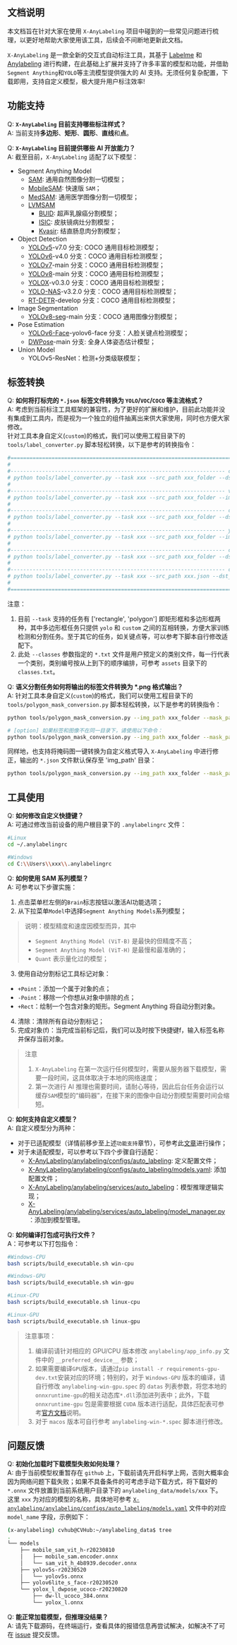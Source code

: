 ## 文档说明

本文档旨在针对大家在使用 `X-AnyLabeling` 项目中碰到的一些常见问题进行梳理，以更好地帮助大家使用该工具，后续会不间断地更新此文档。</br>

`X-AnyLabeling` 是一款全新的交互式自动标注工具，其基于 [Labelme](https://github.com/wkentaro/labelme) 和 [Anylabeling](https://github.com/vietanhdev/anylabeling) 进行构建，在此基础上扩展并支持了许多丰富的模型和功能，并借助`Segment Anything`和`YOLO`等主流模型提供强大的 AI 支持。无须任何复杂配置，下载即用，支持自定义模型，极大提升用户标注效率!</br>

## 功能支持

Q: **`X-AnyLabeling` 目前支持哪些标注样式？**</br>
A: 当前支持**多边形**、**矩形**、**圆形**、**直线**和**点**。</br>

Q: **`X-AnyLabeling` 目前提供哪些 AI 开放能力？**</br>
A: 截至目前，`X-AnyLabeling` 适配了以下模型：</br>

- Segment Anything Model
    - [SAM](https://arxiv.org/abs/2304.02643): 通用自然图像分割一切模型；
    - [MobileSAM](https://arxiv.org/abs/2306.14289): 快速版 `SAM`；
    - [MedSAM](https://arxiv.org/abs/2304.12306): 通用医学图像分割一切模型；
    - [LVMSAM](https://arxiv.org/abs/2306.11925)
        - [BUID](https://github.com/CVHub520/X-AnyLabeling/tree/main/assets/examples/buid): 超声乳腺癌分割模型；
        - [ISIC](https://github.com/CVHub520/X-AnyLabeling/tree/main/assets/examples/isic): 皮肤镜病灶分割模型；
        - [Kvasir](https://github.com/CVHub520/X-AnyLabeling/tree/main/assets/examples/kvasir): 结直肠息肉分割模型；
- Object Detection
    - [YOLOv5](https://github.com/ultralytics/yolov5)-v7.0 分支: COCO 通用目标检测模型；
    - [YOLOv6](https://github.com/meituan/YOLOv6)-v4.0 分支：COCO 通用目标检测模型；
    - [YOLOv7](https://github.com/WongKinYiu/yolov7)-main 分支：COCO 通用目标检测模型；
    - [YOLOv8](https://github.com/ultralytics/ultralytics)-main 分支：COCO 通用目标检测模型；
    - [YOLOX](https://github.com/Megvii-BaseDetection/YOLOX)-v0.3.0 分支：COCO 通用目标检测模型；
    - [YOLO-NAS](https://github.com/Deci-AI/super-gradients/tree/master)-v3.2.0 分支：COCO 通用目标检测模型；
    - [RT-DETR](https://github.com/PaddlePaddle/PaddleDetection/blob/develop/configs/rtdetr/README.md)-develop 分支：COCO 通用目标检测模型；
- Image Segmentation
    - [YOLOv8-seg](https://github.com/ultralytics/ultralytics)-main 分支：COCO 通用图像分割模型；
- Pose Estimation
    - [YOLOv6-Face](https://github.com/meituan/YOLOv6/tree/yolov6-face)-yolov6-face 分支：人脸关键点检测模型；
    - [DWPose](https://github.com/IDEA-Research/DWPose/tree/main)-main 分支: 全身人体姿态估计模型；
- Union Model
    - YOLOv5-ResNet：检测+分类级联模型；


## 标签转换

Q: **如何将打标完的 `*.json` 标签文件转换为 `YOLO`/`VOC`/`COCO` 等主流格式？**</br>
A: 考虑到当前标注工具框架的兼容性，为了更好的扩展和维护，目前此功能并没有集成到工具内，而是视为一个独立的组件抽离出来供大家使用，同时也方便大家修改。</br>
针对工具本身自定义(`custom`)的格式，我们可以使用工程目录下的 `tools/label_converter.py` 脚本轻松转换，以下是参考的转换指令：

```bash
#======================================================================= Usage ========================================================================#
#
#-------------------------------------------------------------------- custom2voc  ---------------------------------------------------------------------#
# python tools/label_converter.py --task xxx --src_path xxx_folder --dst_path xxx_folder --classes xxx.txt --mode custom2voc
#                                                                                                                            
#-------------------------------------------------------------------- voc2custom  ---------------------------------------------------------------------#
# python tools/label_converter.py --task xxx --src_path xxx_folder --img_path xxx_folder --classes xxx.txt --mode voc2custom
#                                                                                                                           
#-------------------------------------------------------------------- custom2yolo  --------------------------------------------------------------------#
# python tools/label_converter.py --task xxx --src_path xxx_folder --dst_path xxx_folder --classes xxx.txt --mode custom2yolo                   
#                                                                                                                            
#-------------------------------------------------------------------- yolo2custom  --------------------------------------------------------------------#
# python tools/label_converter.py --task xxx --src_path xxx_folder --img_path xxx_folder --classes xxx.txt --mode yolo2custom
#                                                                                                                                                      
#-------------------------------------------------------------------- custom2coco  --------------------------------------------------------------------#
# python tools/label_converter.py --task xxx --src_path xxx_folder --dst_path xxx_folder --classes xxx.txt --mode custom2coco                      
#                                                                                                                                                      
#-------------------------------------------------------------------- coco2custom  --------------------------------------------------------------------#
# python tools/label_converter.py --task xxx --src_path xxx.json --dst_pat xxx_folder --img_path xxx_folder --classes xxx.txt --mode coco2custom                     
#                                                                                                                                                      
#======================================================================= Usage ========================================================================#
```

注意：
1. 目前 `--task` 支持的任务有 ['rectangle', 'polygon'] 即矩形框和多边形框两种，其中多边形框任务只提供 `yolo` 和 `custom` 之间的互相转换，方便大家训练检测和分割任务。至于其它的任务，如关键点等，可以参考下脚本自行修改适配下。</br>
2. 此处 `--classes` 参数指定的  `*.txt` 文件是用户预定义的类别文件，每一行代表一个类别，类别编号按从上到下的顺序编排，可参考 `assets` 目录下的 `classes.txt`。</br>

Q: **语义分割任务如何将输出的标签文件转换为 \*.png 格式输出？**</br>
A: 针对工具本身自定义(`custom`)的格式，我们可以使用工程目录下的 `tools/polygon_mask_conversion.py` 脚本轻松转换，以下是参考的转换指令：

```bash
python tools/polygon_mask_conversion.py --img_path xxx_folder --mask_path xxx_folder --mode poly2mask

# [option] 如果标签和图像不在同一目录下，请使用以下命令：
python tools/polygon_mask_conversion.py --img_path xxx_folder --mask_path xxx_folder --json_path xxx_folder --mode poly2mask
```

同样地，也支持将掩码图一键转换为自定义格式导入 `X-AnyLabeling` 中进行修正，输出的 `*.json` 文件默认保存至 'img_path' 目录：

```bash
python tools/polygon_mask_conversion.py --img_path xxx_folder --mask_path xxx_folder --mode mask2poly
```

## 工具使用

Q: **如何修改自定义快捷键？**
</br>
A: 可通过修改当前设备的用户根目录下的 `.anylabelingrc` 文件：

```bash
#Linux
cd ~/.anylabelingrc

#Windows
cd C:\\Users\\xxx\\.anylabelingrc

```

Q: **如何使用 SAM 系列模型？**</br>
A: 可参考以下步骤实施：
1. 点击菜单栏左侧的`Brain`标志按钮以激活AI功能选项；
2. 从下拉菜单`Model`中选择`Segment Anything Models`系列模型；
> 说明：模型精度和速度因模型而异，其中</br>
> - `Segment Anything Model (ViT-B)` 是最快的但精度不高；</br>
> - `Segment Anything Model (ViT-H)` 是最慢和最准确的；</br>
> - `Quant` 表示量化过的模型；</br>
3. 使用自动分割标记工具标记对象：
- `+Point`：添加一个属于对象的点；
- `-Point`：移除一个你想从对象中排除的点；
- `+Rect`：绘制一个包含对象的矩形。Segment Anything 将自动分割对象。
4. 清除：清除所有自动分割标记；
5. 完成对象(f)：当完成当前标记后，我们可以及时按下快捷键f，输入标签名称并保存当前对象。

> 注意</br>
> 1. `X-AnyLabeling` 在第一次运行任何模型时，需要从服务器下载模型，需要一段时间，这具体取决于本地的网络速度；</br>
> 2. 第一次进行 AI 推理也需要时间，请耐心等待，因此后台任务会运行以缓存`SAM`模型的“编码器”，在接下来的图像中自动分割模型需要时间会缩短。</br>

Q: **如何支持自定义模型？**</br>
A: 自定义模型分为两种：</br>
- 对于已适配模型（详情前移步至上述`功能支持`章节），可参考此[文章](https://mp.weixin.qq.com/s/Fi7i4kw0n_QsA7AgmtP-JQ)进行操作；</br>
- 对于未适配模型，可以参考以下四个步骤自行适配：
    - [X-AnyLabeling/anylabeling/configs/auto_labeling](../anylabeling/configs/auto_labeling): 定义配置文件；
    - [X-AnyLabeling/anylabeling/configs/auto_labeling/models.yaml](../anylabeling/configs/auto_labeling/models.yaml): 添加配置文件；
    - [X-AnyLabeling/anylabeling/services/auto_labeling](../anylabeling/services/auto_labeling)：模型推理逻辑实现；
    - [X-AnyLabeling/anylabeling/services/auto_labeling/model_manager.py](../anylabeling/services/auto_labeling/model_manager.py)：添加到模型管理。

Q: **如何编译打包成可执行文件？**</br>
A：可参考以下打包指令：</br>

```bash
#Windows-CPU
bash scripts/build_executable.sh win-cpu

#Windows-GPU
bash scripts/build_executable.sh win-gpu

#Linux-CPU
bash scripts/build_executable.sh linux-cpu

#Linux-GPU
bash scripts/build_executable.sh linux-gpu
```

> 注意事项：</br>
> 1. 编译前请针对相应的 GPU/CPU 版本修改 `anylabeling/app_info.py` 文件中的 `__preferred_device__` 参数；</br>
> 2. 如果需要编译`GPU`版本，请通过`pip install -r requirements-gpu-dev.txt`安装对应的环境；特别的，对于 `Windows-GPU` 版本的编译，请自行修改 `anylabeling-win-gpu.spec` 的 `datas` 列表参数，将您本地的`onnxruntime-gpu`的相关动态库`*.dll`添加进列表中；此外，下载 `onnxruntime-gpu` 包是需要根据 `CUDA` 版本进行适配，具体匹配表可参考[官方文档](https://onnxruntime.ai/docs/execution-providers/CUDA-ExecutionProvider.html)说明。</br>
> 3. 对于 `macos` 版本可自行参考 `anylabeling-win-*.spec` 脚本进行修改。

## 问题反馈

Q: **初始化加载时下载模型失败如何处理？**</br>
A: 由于当前模型权重暂存在 `github` 上，下载前请先开启科学上网，否则大概率会因为网络问题下载失败；如果不具备条件的可考虑手动下载方式，将下载好的 `*.onnx` 文件放置到当前系统用户目录下的 `anylabeling_data/models/xxx` 下。</br>
这里 `xxx` 为对应的模型的名称，具体地可参考 [`X-anylabeling/anylabeling/configs/auto_labeling/models.yaml`](../anylabeling/configs/auto_labeling/models.yaml) 文件中的对应 `model_name` 字段，示例如下：

```bash
(x-anylabeling) cvhub@CVHub:~/anylabeling_data$ tree
.
└── models
    ├── mobile_sam_vit_h-r20230810
    │   ├── mobile_sam.encoder.onnx
    │   └── sam_vit_h_4b8939.decoder.onnx
    ├── yolov5s-r20230520
    │   └── yolov5s.onnx
    ├── yolov6lite_s_face-r20230520
    └── yolox_l_dwpose_ucoco-r20230820
        ├── dw-ll_ucoco_384.onnx
        └── yolox_l.onnx
```

Q: **能正常加载模型，但推理没结果？**</br>
A: 请先下载源码，在终端运行，查看具体的报错信息再尝试解决，如解决不了可在 [issue](https://github.com/CVHub520/X-AnyLabeling/issues) 提交反馈。